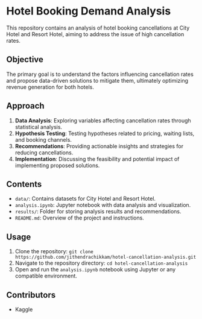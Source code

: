 # Hotel Booking Demand Analysis

This repository contains an analysis of hotel booking cancellations at City Hotel and Resort Hotel, aiming to address the issue of high cancellation rates. 

## Objective
The primary goal is to understand the factors influencing cancellation rates and propose data-driven solutions to mitigate them, ultimately optimizing revenue generation for both hotels.

## Approach
1. **Data Analysis**: Exploring variables affecting cancellation rates through statistical analysis.
2. **Hypothesis Testing**: Testing hypotheses related to pricing, waiting lists, and booking channels.
3. **Recommendations**: Providing actionable insights and strategies for reducing cancellations.
4. **Implementation**: Discussing the feasibility and potential impact of implementing proposed solutions.

## Contents
- `data/`: Contains datasets for City Hotel and Resort Hotel.
- `analysis.ipynb`: Jupyter notebook with data analysis and visualization.
- `results/`: Folder for storing analysis results and recommendations.
- `README.md`: Overview of the project and instructions.

## Usage
1. Clone the repository: `git clone https://github.com/jithendrachikkam/hotel-cancellation-analysis.git`
2. Navigate to the repository directory: `cd hotel-cancellation-analysis`
3. Open and run the `analysis.ipynb` notebook using Jupyter or any compatible environment.

## Contributors
- Kaggle
